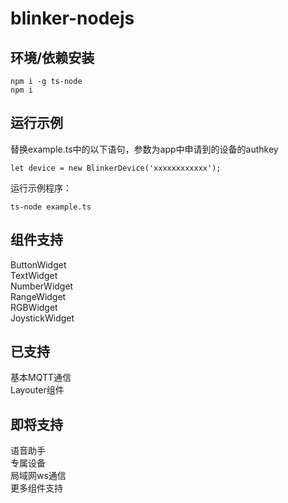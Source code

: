 # blinker-nodejs

## 环境/依赖安装  
```
npm i -g ts-node
npm i
```

## 运行示例  
替换example.ts中的以下语句，参数为app中申请到的设备的authkey  
```
let device = new BlinkerDevice('xxxxxxxxxxxx');
```
运行示例程序：  
```
ts-node example.ts
```

## 组件支持  
ButtonWidget  
TextWidget  
NumberWidget  
RangeWidget  
RGBWidget  
JoystickWidget  

## 已支持  
基本MQTT通信  
Layouter组件  

## 即将支持  
语音助手  
专属设备  
局域网ws通信  
更多组件支持  